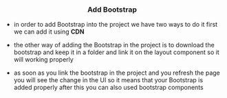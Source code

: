### <p align="center">Add Bootstrap</p>

- in order to add Bootstrap into the project we have two ways to do it first we can add it using **CDN**

- the other way of adding the Bootstrap in the project is to download the bootstrap and keep it in a folder and link it on the layout component so it will working properly

- as soon as you link the bootstrap in the project and you refresh the page you will see the change in the UI so it means that your Bootstrap is added properly after this you can also used bootstrap components